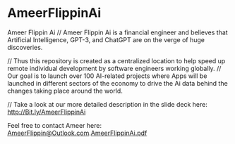 # AmeerFlippinAi
Ameer Flippin Ai
// Ameer Flippin Ai is a financial engineer and believes that Artificial Intelligence, GPT-3, and ChatGPT are on the verge of huge discoveries.

// Thus this repository is created as a centralized location to help speed up remote individual development by software engineers working globally.
// Our goal is to launch over 100 AI-related projects where Apps will be launched in different sectors of the economy to drive the Ai data
behind the changes taking place around the world.

// Take a look at our more detailed description in the slide deck here: http://Bit.ly/AmeerFlippinAi

Feel free to contact Ameer here: AmeerFlippin@Outlook.com.[AmeerFlippinAi.pdf](https://github.com/ameerflippin/AmeerFlippinAi/files/10552260/AmeerFlippinAi.pdf)
